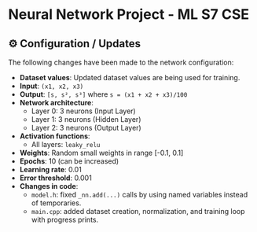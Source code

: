 # Neural Network Project - ML S7 CSE

## ⚙️ Configuration / Updates

The following changes have been made to the network configuration:

- **Dataset values**: Updated dataset values are being used for training.
- **Input**:  `(x1, x2, x3)`
- **Output**: `[s, s², s³]` where `s = (x1 + x2 + x3)/100`
- **Network architecture**:
  - Layer 0: 3 neurons (Input Layer)
  - Layer 1: 3 neurons (Hidden Layer)
  - Layer 2: 3 neurons (Output Layer)
- **Activation functions**:
  - All layers: `leaky_relu`
- **Weights**: Random small weights in range [-0.1, 0.1]
- **Epochs**: 10 (can be increased)
- **Learning rate**: 0.01
- **Error threshold**: 0.001
- **Changes in code**:
  - `model.h`: fixed `_nn.add(...)` calls by using named variables instead of temporaries.
  - `main.cpp`: added dataset creation, normalization, and training loop with progress prints.
